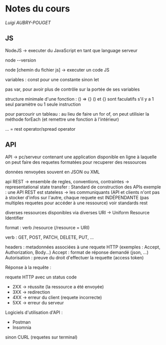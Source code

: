 # Notes du cours
*Luigi AUBRY-POUGET*

## JS
NodeJS -> executer du JavaScript en tant que language serveur

node --version

node [chemin du fichier js] -> executer un code JS

variables : 
const pour une constante
sinon let

pas var, pour avoir plus de contrôle sur la portée de ses variables

structure minimale d'une fonction : () => {}
() et {} sont faculatifs s'il y a 1 seul paramètre ou 1 seule instruction

pour parcourir un tableau : au lieu de faire un for of, on peut utilisier la méthode
forEach (et remettre une fonction à l'intérieur)

... = rest operator/spread operator

## API

API -> pc/serveur contenant une application disponible en ligne à laquelle on peut faire des requetes formatées pour recuperer des ressources

données renvoyées souvent en JSON ou XML

api REST -> ensemble de regles, conventions, contraintes -> representational state transfer : Standard de construction des APIs
exemple : une API REST est stateless -> les communiquants (API et clients n'ont pas à stocker d'infos sur l'autre, chaque requete est INDÉPENDANTE (pas multiples requetes pour accéder à une ressource)
voir standards rest

diverses ressources disponibles via diverses URI -> Uniform Resource Identifier

format : verb /resource 
(/resource = URI)

verb : GET, POST, PATCH, DELETE, PUT, ...

headers : metadonnées associées à une requete HTTP (exemples : Accept, Authorization, Body...)
Accept : format de réponse demandé (json, ...)
Autorisation : preuve du droit d'effectuer la requette (access token)

Réponse à la requête :

requete HTTP avec un status code
- 2XX -> réussite (la ressource a été envoyée)
- 3XX -> redirection
- 4XX -> erreur du client (requete incorrecte)
- 5XX -> erreur du serveur

Logiciels d'utilisation d'API : 
- Postman
- Insomnia

sinon CURL (requetes sur terminal)